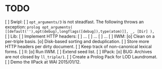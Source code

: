 TODO
====

  [ ] Swipl:
    [ ] `opt_arguments/3` is not steadfast.
        The following throws an exception:
        ```prolog
        opt_arguments(
          [[default(''),opt(debug),longflags([debug]),type(atom)]],
          _,
          [Dir]
        ),
       ```
  [ ] Lib:
    [ ] Implement HTTP headers:
      [ ] ...
      [ ] ...
      [ ] ...
  [ ] llWM:
    [o] Clean on a per-triple basis.
    [o] Disk-based sorting and deduplication.
    [ ] Store more HTTP headers per dirty document.
    [ ] Keep track of non-canonical lexical forms.
  [ ] ll:
    [o] Run llWM.
    [ ] Extend seed list.
  [ ] llPack:
    [o] BUG: Archives are not closed by `ll_triple/1`.
    [ ] Create a Prolog Pack for LOD Laundromat.
    [ ] Demo the llPack at WAI 2015/01/12.
